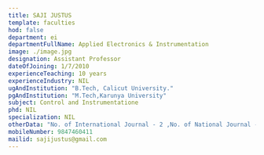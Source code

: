 ```yaml
---
title: SAJI JUSTUS
template: faculties
hod: false
department: ei
departmentFullName: Applied Electronics & Instrumentation
image: ./image.jpg
designation: Assistant Professor
dateOfJoining: 1/7/2010
experienceTeaching: 10 years
experienceIndustry: NIL
ugAndInstitution: "B.Tech, Calicut University."
pgAndInstitution: "M.Tech,Karunya University"
subject: Control and Instrumentatione
phd: NIL
specialization: NIL
otherData: "No. of International Journal - 2 ,No. of National Journal - 1"
mobileNumber: 9847460411
mailid: sajijustus@gmail.com
---
```


